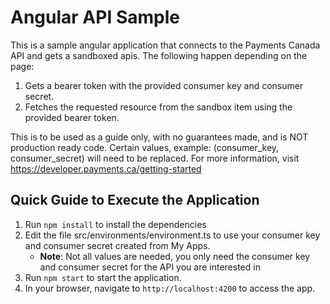 # Angular API Sample

This is a sample angular application that connects to the Payments Canada API and gets a sandboxed apis. The following happen depending on the page:

1. Gets a bearer token with the provided consumer key and consumer secret.
2. Fetches the requested resource from the sandbox item using the provided bearer token.

This is to be used as a guide only, with no guarantees made, and is NOT production ready code. Certain values, example: (consumer_key, consumer_secret) will need to be replaced. For more information, visit https://developer.payments.ca/getting-started

## Quick Guide to Execute the Application
1. Run `npm install` to install the dependencies
2. Edit the file src/environments/environment.ts to use your consumer key and consumer secret created from My Apps.
   * **Note**: Not all values are needed, you only need the consumer key and consumer secret for the API you are interested in
2. Run `npm start` to start the application.
3. In your browser, navigate to `http://localhost:4200` to access the app.
